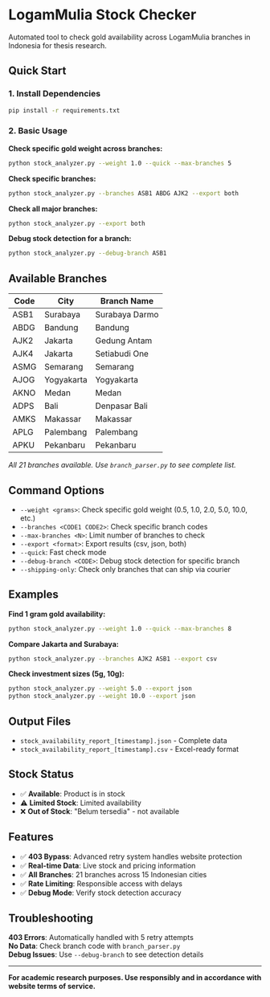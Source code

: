 # LogamMulia Stock Checker

Automated tool to check gold availability across LogamMulia branches in Indonesia for thesis research.

## Quick Start

### 1. Install Dependencies

```bash
pip install -r requirements.txt
```

### 2. Basic Usage

**Check specific gold weight across branches:**

```bash
python stock_analyzer.py --weight 1.0 --quick --max-branches 5
```

**Check specific branches:**

```bash
python stock_analyzer.py --branches ASB1 ABDG AJK2 --export both
```

**Check all major branches:**

```bash
python stock_analyzer.py --export both
```

**Debug stock detection for a branch:**

```bash
python stock_analyzer.py --debug-branch ASB1
```

## Available Branches

| Code | City | Branch Name |
|------|------|-------------|
| ASB1 | Surabaya | Surabaya Darmo |
| ABDG | Bandung | Bandung |
| AJK2 | Jakarta | Gedung Antam |
| AJK4 | Jakarta | Setiabudi One |
| ASMG | Semarang | Semarang |
| AJOG | Yogyakarta | Yogyakarta |
| AKNO | Medan | Medan |
| ADPS | Bali | Denpasar Bali |
| AMKS | Makassar | Makassar |
| APLG | Palembang | Palembang |
| APKU | Pekanbaru | Pekanbaru |

*All 21 branches available. Use `branch_parser.py` to see complete list.*

## Command Options

- `--weight <grams>`: Check specific gold weight (0.5, 1.0, 2.0, 5.0, 10.0, etc.)
- `--branches <CODE1 CODE2>`: Check specific branch codes
- `--max-branches <N>`: Limit number of branches to check
- `--export <format>`: Export results (csv, json, both)
- `--quick`: Fast check mode
- `--debug-branch <CODE>`: Debug stock detection for specific branch
- `--shipping-only`: Check only branches that can ship via courier

## Examples

**Find 1 gram gold availability:**

```bash
python stock_analyzer.py --weight 1.0 --quick --max-branches 8
```

**Compare Jakarta and Surabaya:**

```bash
python stock_analyzer.py --branches AJK2 ASB1 --export csv
```

**Check investment sizes (5g, 10g):**

```bash
python stock_analyzer.py --weight 5.0 --export json
python stock_analyzer.py --weight 10.0 --export json
```

## Output Files

- `stock_availability_report_[timestamp].json` - Complete data
- `stock_availability_report_[timestamp].csv` - Excel-ready format

## Stock Status

- ✅ **Available**: Product is in stock
- ⚠️ **Limited Stock**: Limited availability  
- ❌ **Out of Stock**: "Belum tersedia" - not available

## Features

- ✅ **403 Bypass**: Advanced retry system handles website protection
- ✅ **Real-time Data**: Live stock and pricing information
- ✅ **All Branches**: 21 branches across 15 Indonesian cities
- ✅ **Rate Limiting**: Responsible access with delays
- ✅ **Debug Mode**: Verify stock detection accuracy

## Troubleshooting

**403 Errors**: Automatically handled with 5 retry attempts  
**No Data**: Check branch code with `branch_parser.py`  
**Debug Issues**: Use `--debug-branch` to see detection details

---

**For academic research purposes. Use responsibly and in accordance with website terms of service.**
